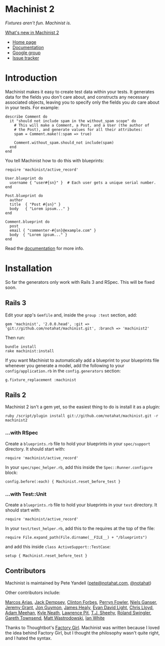 # Machinist 2

*Fixtures aren't fun. Machinist is.*

[What's new in Machinist 2](http://wiki.github.com/notahat/machinist/machinist-2)

- [Home page](http://github.com/notahat/machinist/tree/machinist2)
- [Documentation](http://wiki.github.com/notahat/machinist/)
- [Google group](http://groups.google.com/group/machinist-users)
- [Issue tracker](http://github.com/notahat/machinist/issues)


# Introduction

Machinist makes it easy to create test data within your tests. It generates
data for the fields you don't care about, and constructs any necessary
associated objects, leaving you to specify only the fields you *do* care about
in your tests. For example:

    describe Comment do
      it "should not include spam in the without_spam scope" do
        # This will make a Comment, a Post, and a User (the author of
        # the Post), and generate values for all their attributes:
        spam = Comment.make!(:spam => true)

        Comment.without_spam.should_not include(spam)
      end
    end

You tell Machinist how to do this with blueprints:

    require 'machinist/active_record'

    User.blueprint do
      username { "user#{sn}" }  # Each user gets a unique serial number.
    end
 
    Post.blueprint do
      author
      title  { "Post #{sn}" }
      body   { "Lorem ipsum..." }
    end

    Comment.blueprint do
      post
      email { "commenter-#{sn}@example.com" }
      body  { "Lorem ipsum..." }
    end

Read the [documentation](http://wiki.github.com/notahat/machinist/) for more info.


# Installation

So far the generators only work with Rails 3 and RSpec. This will be fixed soon.

## Rails 3

Edit your app's `Gemfile` and, inside the `group :test` section, add:

    gem 'machinist', '2.0.0.head', :git => 'git://github.com/notahat/machinist.git', :branch => 'machinist2'

Then run:

    bundle install
    rake machinist:install

If you want Machinist to automatically add a blueprint to your blueprints file
whenever you generate a model, add the following to your
`config/application.rb` in the `config.generators` section:

    g.fixture_replacement :machinist


## Rails 2

Machinist 2 isn't a gem yet, so the easiest thing to do is install it as a
plugin:

    ruby /script/plugin install git://github.com/notahat/machinist.git -r machinist2

### ...with RSpec

Create a `blueprints.rb` file to hold your blueprints in your `spec/support`
directory.  It should start with:

    require 'machinist/active_record'

In your `spec/spec_helper.rb`, add this inside the `Spec::Runner.configure` block:

    config.before(:each) { Machinist.reset_before_test }

### ...with Test::Unit

Create a `blueprints.rb` file to hold your blueprints in your `test` directory.
It should start with:

    require 'machinist/active_record'

In your `test/test_helper.rb`, add this to the requires at the top of the file:

    require File.expand_path(File.dirname(__FILE__) + "/blueprints")

and add this inside `class ActiveSupport::TestCase`:

    setup { Machinist.reset_before_test }


## Contributors

Machinist is maintained by Pete Yandell ([pete@notahat.com](mailto:pete@notahat.com), [@notahat](http://twitter.com/notahat))

Other contributors include:

[Marcos Arias](http://github.com/yizzreel),
[Jack Dempsey](http://github.com/jackdempsey),
[Clinton Forbes](http://github.com/clinton),
[Perryn Fowler](http://github.com/perryn),
[Niels Ganser](http://github.com/Nielsomat),
[Jeremy Grant](http://github.com/jeremygrant),
[Jon Guymon](http://github.com/gnarg),
[James Healy](http://github.com/yob),
[Evan David Light](http://github.com/elight),
[Chris Lloyd](http://github.com/chrislloyd),
[Adam Meehan](http://github.com/adzap),
[Kyle Neath](http://github.com/kneath),
[Lawrence Pit](http://github.com/lawrencepit),
[T.J. Sheehy](http://github.com/tjsheehy),
[Roland Swingler](http://github.com/knaveofdiamonds),
[Gareth Townsend](http://github.com/quamen),
[Matt Wastrodowski](http://github.com/towski),
[Ian White](http://github.com/ianwhite)

Thanks to Thoughtbot's [Factory
Girl](http://github.com/thoughtbot/factory_girl/tree/master). Machinist was
written because I loved the idea behind Factory Girl, but I thought the
philosophy wasn't quite right, and I hated the syntax.
  
